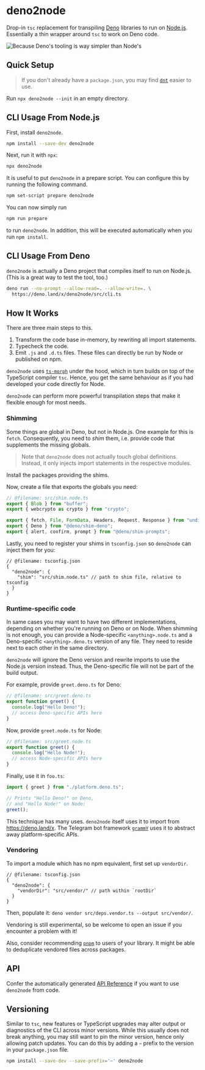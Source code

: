 # deno2node

Drop-in `tsc` replacement for transpiling [Deno] libraries to run on [Node.js].
Essentially a thin wrapper around `tsc` to work on Deno code.

![Because Deno's tooling is way simpler than
Node's](https://pbs.twimg.com/media/FBba11IXMAQB7pX?format=jpg)

## Quick Setup

> If you don't already have a `package.json`, you may find [`dnt`] easier to
> use.

Run `npx deno2node --init` in an empty directory.

## CLI Usage From Node.js

First, install `deno2node`.

```sh
npm install --save-dev deno2node
```

Next, run it with `npx`:

```sh
npx deno2node
```

It is useful to put `deno2node` in a prepare script. You can configure this by
running the following command.

```sh
npm set-script prepare deno2node
```

You can now simply run

```sh
npm run prepare
```

to run `deno2node`. In addition, this will be executed automatically when you
run `npm install`.

## CLI Usage From Deno

`deno2node` is actually a Deno project that compiles itself to run on Node.js.
(This is a great way to test the tool, too.)

```sh
deno run --no-prompt --allow-read=. --allow-write=. \
  https://deno.land/x/deno2node/src/cli.ts
```

## How It Works

There are three main steps to this.

1. Transform the code base in-memory, by rewriting all import statements.
2. Typecheck the code.
3. Emit `.js` and `.d.ts` files. These files can directly be run by Node or
   published on npm.

`deno2node` uses [`ts-morph`] under the hood, which in turn builds on top of the
TypeScript compiler `tsc`. Hence, you get the same behaviour as if you had
developed your code directly for Node.

`deno2node` can perform more powerful transpilation steps that make it flexible
enough for most needs.

### Shimming

Some things are global in Deno, but not in Node.js. One example for this is
`fetch`. Consequently, you need to _shim_ them, i.e. provide code that
supplements the missing globals.

> Note that `deno2node` does not actually touch global definitions. Instead, it
> only injects import statements in the respective modules.

Install the packages providing the shims.

Now, create a file that exports the globals you need:

```ts
// @filename: src/shim.node.ts
export { Blob } from "buffer";
export { webcrypto as crypto } from "crypto";

export { fetch, File, FormData, Headers, Request, Response } from "undici";
export { Deno } from "@deno/shim-deno";
export { alert, confirm, prompt } from "@deno/shim-prompts";
```

Lastly, you need to register your shims in `tsconfig.json` so `deno2node` can
inject them for you:

```jsonc
// @filename: tsconfig.json
{
  "deno2node": {
    "shim": "src/shim.node.ts" // path to shim file, relative to tsconfig
  }
}
```

### Runtime-specific code

In same cases you may want to have two different implementations, depending on
whether you're running on Deno or on Node. When shimming is not enough, you can
provide a Node-specific `<anything>.node.ts` and a Deno-specific
`<anything>.deno.ts` version of any file. They need to reside next to each other
in the same directory.

`deno2node` will ignore the Deno version and rewrite imports to use the Node.js
version instead. Thus, the Deno-specific file will not be part of the build
output.

For example, provide `greet.deno.ts` for Deno:

```ts
// @filename: src/greet.deno.ts
export function greet() {
  console.log("Hello Deno!");
  // access Deno-specific APIs here
}
```

Now, provide `greet.node.ts` for Node:

```ts
// @filename: src/greet.node.ts
export function greet() {
  console.log("Hello Node!");
  // access Node-specific APIs here
}
```

Finally, use it in `foo.ts`:

```ts
import { greet } from "./platform.deno.ts";

// Prints "Hello Deno!" on Deno,
// and "Hello Node!" on Node:
greet();
```

This technique has many uses. `deno2node` itself uses it to import from
https://deno.land/x. The Telegram bot framework [`grammY`] uses it to abstract
away platform-specific APIs.

### Vendoring

To import a module which has no npm equivalent, first set up `vendorDir`.

```jsonc
// @filename: tsconfig.json
{
  "deno2node": {
    "vendorDir": "src/vendor/" // path within `rootDir`
  }
}
```

Then, populate it: `deno vendor src/deps.vendor.ts --output src/vendor/`.

Vendoring is still experimental, so be welcome to open an issue if you encounter
a problem with it!

Also, consider recommending [`pnpm`] to users of your library. It might be able
to deduplicate vendored files across packages.

## API

Confer the automatically generated [API Reference] if you want to use
`deno2node` from code.

## Versioning

Similar to `tsc`, new features or TypeScript upgrades may alter output or
diagnostics of the CLI across minor versions. While this usually does not break
anything, you may still want to pin the minor version, hence only allowing patch
updates. You can do this by adding a `~` prefix to the version in your
`package.json` file.

```sh
npm install --save-dev --save-prefix='~' deno2node
```

[deno]: https://deno.land/
[node.js]: https://nodejs.org/
[`dnt`]: https://github.com/denoland/dnt
[`grammy`]: https://github.com/grammyjs/grammY
[`pnpm`]: https://github.com/pnpm/pnpm#background
[`ts-morph`]: https://github.com/dsherret/ts-morph
[api reference]: https://doc.deno.land/https/deno.land/x/deno2node/src/mod.ts
